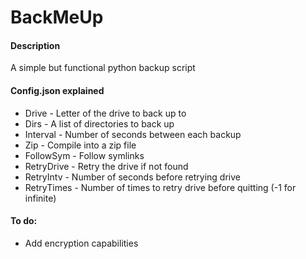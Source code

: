 BackMeUp
========

#### Description
A simple but functional python backup script


#### Config.json explained
* Drive - Letter of the drive to back up to
* Dirs - A list of directories to back up
* Interval - Number of seconds between each backup
* Zip - Compile into a zip file
* FollowSym - Follow symlinks
* RetryDrive - Retry the drive if not found
* RetryIntv - Number of seconds before retrying drive
* RetryTimes - Number of times to retry drive before quitting (-1 for infinite)


#### To do:
* Add encryption capabilities
